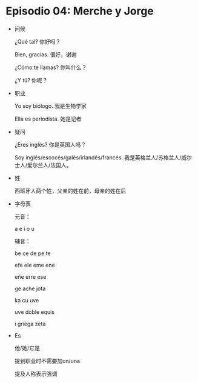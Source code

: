 # Episodio 04: Merche y Jorge

- 问候

  ¿Qué tal? 你好吗？

  Bien, gracias. 很好，谢谢

  ¿Cómo te llamas? 你叫什么？

  ¿Y tú? 你呢？

- 职业

  Yo soy biólogo. 我是生物学家

  Ella es periodista. 她是记者

- 疑问

  ¿Eres inglés? 你是英国人吗？

  Soy inglés/escocés/galés/irlandés/francés. 我是英格兰人/苏格兰人/威尔士人/爱尔兰人/法国人。

- 姓

  西班牙人两个姓，父亲的姓在前，母亲的姓在后

- 字母表

  元音：

  a e i o u

  辅音：

  be ce de pe te

  efe ele eme ene

  eñe erre ese  

  ge ache jota

  ka cu uve

  uve doble equis

  i griega zeta

- Es

  他/她/它是

  提到职业时不需要加un/una

  提及人称表示强调
